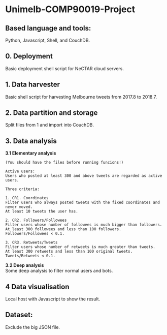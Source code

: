 # Unimelb-COMP90019-Project

## Based language and tools:  
Python, Javascript, Shell, and CouchDB.

## 0. Deployment  
Basic deployment shell script for NeCTAR cloud servers.

## 1. Data harvester  
Basic shell script for harvesting Melbourne tweets from 2017.8 to 2018.7.

## 2. Data partition and storage  
Split files from 1 and import into CouchDB.

## 3. Data analysis  
**3.1 Elementary analysis**	

	(You should have the files before running funcions!)

	Active users:
	Users who posted at least 300 and above tweets are regarded as active users.

	Three criteria:
    
	1. CR1. Coordinates
	Filter users who always posted tweets with the fixed coordinates and never moved.
	At least 10 tweets the user has.

	2. CR2. Followers/Followees
	Filter users whose number of followees is much bigger than followers.
	At least 300 followees and less than 100 followers. Followers/Followees < 0.1.
	
    3. CR3. Retweets/Tweets
	Filter users whose number of retweets is much greater than tweets.
	At least 300 retweets and less than 100 original tweets. Tweets/Retweets < 0.1.  
    	

**3.2 Deep analysis**  
Some deep analysis to filter normal users and bots.

## 4 Data visualisation  
Local host with Javascript to show the result. 

## Dataset:  
Exclude the big JSON file. 
